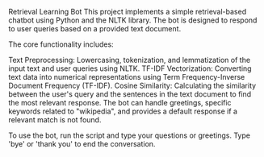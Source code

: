 Retrieval Learning Bot
This project implements a simple retrieval-based chatbot using Python and the NLTK library. The bot is designed to respond to user queries based on a provided text document.

The core functionality includes:

Text Preprocessing: Lowercasing, tokenization, and lemmatization of the input text and user queries using NLTK.
TF-IDF Vectorization: Converting text data into numerical representations using Term Frequency-Inverse Document Frequency (TF-IDF).
Cosine Similarity: Calculating the similarity between the user's query and the sentences in the text document to find the most relevant response.
The bot can handle greetings, specific keywords related to "wikipedia", and provides a default response if a relevant match is not found.

To use the bot, run the script and type your questions or greetings. Type 'bye' or 'thank you' to end the conversation.
